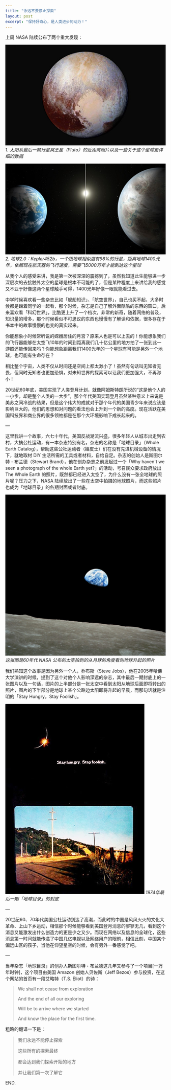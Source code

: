 ```yaml
---
title: "永远不要停止探索"
layout: post
excerpt: "保持好奇心，是人类进步的动力！"
---
```


上周 NASA 陆续公布了两个重大发现：

![neverstop1](/images/posts/neverstop1.jpg)
*1. 太阳系最后一颗行星冥王星（Pluto）的近距离照片以及一些关于这个星球更详细的数据*

![neverstop2](/images/posts/neverstop2.jpg)*2. 地球2.0：Kepler452b，一个跟地球相似度有98%的行星，距离地球1400光年，依照现在航天器的飞行速度，需要飞5000万年才能到达这个星球*

从我个人的感受来讲，我是第一次被深深的震撼到了，虽然我知道此生能够进一步深层次的去接触外太空的星球是根本不可能的了，但是某种程度上来讲给我的感觉又不亚于好像这两个星球触手可得，1400光年好像一眼就能看过去。

中学时候喜欢看一些杂志比如「舰船知识」、「航空世界」，自己也买不起，大多时候都是蹭着同学的一起看，那个时候，杂志是自己了解外面酷酷的东西的窗口，后来喜欢看「科幻世界」，比酷更上升了一个档次，非常的新奇，随着网络的普及，知识量的增多，那个时候看似不可思议的东西也慢慢有了解读和依据，很多存在于书本中的故事慢慢的也变的真实起来。

你能想象小时候常听说的嫦娥居住的月宫？原来人也是可以上去的！你能想象我们的飞行器能够在太空飞10年的时间到距离我们几十亿公里的地方拍了一张到此一游照还能传回来吗？你能想象距离我们1400光年的一个星球有可能是另外一个地球，也可能有生命存在？

相比整个宇宙，人类不仅从时间还是空间上都太渺小了！虽然有句话叫无知者无畏，但同时无知者也更加恐惧，对未知世界的探索可以让我们更加强大，不再渺小！

20世纪60年底，美国实现了人类登月计划，就像阿姆斯特朗所说的“这是他个人的一小步，却是整个人类的一大步”，那个年代美国实现登月虽然某种意义上来说是美苏之间冷战的结果，但是这个伟大的成就对于那个年代的美国青少年来说应该是影响巨大的，他们的思想和对问题的看法也会上升到一个新的高度。现在活跃在美国科技界和商业界的很多领袖都是在那个大环境影响下成长起来的。

—

这里我讲一个故事，六七十年代，美国反战潮流兴盛，很多年轻人从城市出走到农村，大搞公社运动，有一本杂志特别有名，杂志的名称是「地球目录」（Whole Earth Catalog），帮助这些公社运动者（嬉皮士）们在没有先进机械设备的情况下，就地取材 DIY 生活所需的工具或者材料，自给自足。杂志的创始人是斯图尔特・布兰德（Stewart Brand），他在创办杂志之前发起过一个「Why haven't we seen a photograph of the whole Earth yet?」的活动，号召民众要求政府放出 The Whole Earth 的照片，既然都已经进入太空了，为什么没有一张全地球的照片呢？压力之下，NASA 陆续放出了一些在太空中拍摄的地球照片，而这些照片也成为「地球目录」的各期封面或者封底。

![neverstop3](/images/posts/neverstop3.jpg)
*这张图是60年代 NASA 公布的太空拍到的从月球的角度看到地球升起的照片*

我们熟知这个故事是因为另外一个人，乔布斯（Steve Jobs），他在2005年哈佛大学演讲的时候，提到了这个对他个人影响深远的杂志，其中最后一期封底上的一张图片以及一句话，图片的上半部分是一张太空中看到太阳从地球后面即将转出的照片，图片的下半部分是地球上某个公路边太阳即将升起的早晨，而那句话就是注明的「Stay Hungry，Stay Foolish」。

![neverstop4](/images/posts/neverstop4.jpg)
*1974年最后一期「地球目录」的封底*

—

20世纪60、70年代美国公社运动到达了高潮，而此时的中国是风风火火的文化大革命、上山下乡运动，相信那个时候能够看到美国登月消息的寥寥无几，看到这个消息又能激发出什么创造力的更是少之又少。而现在网络以及信息的全球化，这些消息第一时间就能传递了中国几亿电视以及网络用户的眼前，相信此刻，中国某个偏远山区的孩子，当他在仰望星空的时候，会有另外一番感觉了吧。

—

当年杂志「地球目录」的创办人斯图尔特・布兰德这几年又参与了一个项目[一万年时钟]，这个项目由美国 Amazon 创始人贝佐斯（Jeff Bezos）参与投资，在这个网站的首页有一段艾略特（T.S. Eliot）的诗：

> We shall not cease from exploration
>
> And the end of all our exploring
>
> Will be to arrive where we started
>
> And know the place for the first time.

粗略的翻译一下是：

> 我们永远不能停止探索
>
> 这些所有的探索最终
>
> 都会达到我们探索开始的地方
>
> 并让我们第一次了解它


END.
